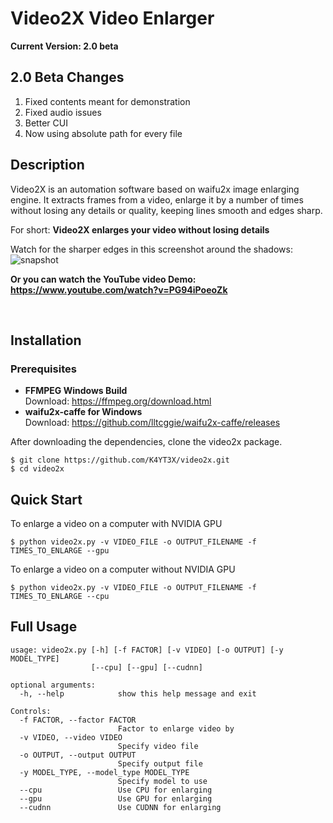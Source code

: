 # Video2X Video Enlarger

**Current Version: 2.0 beta**

## 2.0 Beta Changes
1. Fixed contents meant for demonstration
1. Fixed audio issues
1. Better CUI
1. Now using absolute path for every file

## Description

Video2X is an automation software based on waifu2x image enlarging engine. It extracts frames from a video, enlarge it by a number of times without losing any details or quality, keeping lines smooth and edges sharp.

For short: **Video2X enlarges your video without losing details**

Watch for the sharper edges in this screenshot around the shadows:
![snapshot](https://user-images.githubusercontent.com/18014964/36638068-19cdb78c-19b8-11e8-8dfb-406b7015d30c.png)

**Or you can watch the YouTube video Demo: https://www.youtube.com/watch?v=PG94iPoeoZk**

</br>

## Installation

### Prerequisites

- **FFMPEG Windows Build**  
Download: https://ffmpeg.org/download.html  
- **waifu2x-caffe for Windows**  
Download: https://github.com/lltcggie/waifu2x-caffe/releases


After downloading the dependencies, clone the video2x package.
```
$ git clone https://github.com/K4YT3X/video2x.git
$ cd video2x
```

## Quick Start

To enlarge a video on a computer with NVIDIA GPU
```
$ python video2x.py -v VIDEO_FILE -o OUTPUT_FILENAME -f TIMES_TO_ENLARGE --gpu
```

To enlarge a video on a computer without NVIDIA GPU
```
$ python video2x.py -v VIDEO_FILE -o OUTPUT_FILENAME -f TIMES_TO_ENLARGE --cpu
```


## Full Usage
```
usage: video2x.py [-h] [-f FACTOR] [-v VIDEO] [-o OUTPUT] [-y MODEL_TYPE]
                  [--cpu] [--gpu] [--cudnn]

optional arguments:
  -h, --help            show this help message and exit

Controls:
  -f FACTOR, --factor FACTOR
                        Factor to enlarge video by
  -v VIDEO, --video VIDEO
                        Specify video file
  -o OUTPUT, --output OUTPUT
                        Specify output file
  -y MODEL_TYPE, --model_type MODEL_TYPE
                        Specify model to use
  --cpu                 Use CPU for enlarging
  --gpu                 Use GPU for enlarging
  --cudnn               Use CUDNN for enlarging
```
